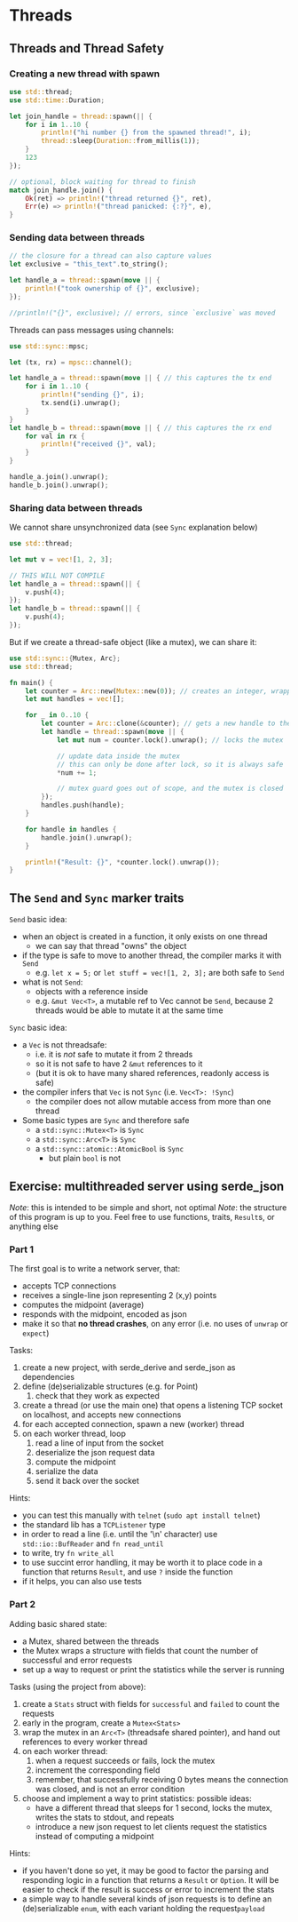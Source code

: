 # Threads

## Threads and Thread Safety

### Creating a new thread with spawn

```rust
use std::thread;
use std::time::Duration;

let join_handle = thread::spawn(|| {
    for i in 1..10 {
        println!("hi number {} from the spawned thread!", i);
        thread::sleep(Duration::from_millis(1));
    }
    123
});

// optional, block waiting for thread to finish
match join_handle.join() {
    Ok(ret) => println!("thread returned {}", ret),
    Err(e) => println!("thread panicked: {:?}", e),
}
```

### Sending data between threads

```rust
// the closure for a thread can also capture values
let exclusive = "this_text".to_string();

let handle_a = thread::spawn(move || {
    println!("took ownership of {}", exclusive);
});

//println!("{}", exclusive); // errors, since `exclusive` was moved
```

Threads can pass messages using channels:

```rust
use std::sync::mpsc;

let (tx, rx) = mpsc::channel();

let handle_a = thread::spawn(move || { // this captures the tx end
    for i in 1..10 {
        println!("sending {}", i);
        tx.send(i).unwrap();
    }
}
let handle_b = thread::spawn(move || { // this captures the rx end
    for val in rx {
        println!("received {}", val);
    }
}

handle_a.join().unwrap();
handle_b.join().unwrap();
```

### Sharing data between threads

We cannot share unsynchronized data (see `Sync` explanation below)

```rust
use std::thread;

let mut v = vec![1, 2, 3];

// THIS WILL NOT COMPILE
let handle_a = thread::spawn(|| {
    v.push(4);
});
let handle_b = thread::spawn(|| {
    v.push(4);
});
```

But if we create a thread-safe object (like a mutex), we can share it:

```rust
use std::sync::{Mutex, Arc};
use std::thread;

fn main() {
    let counter = Arc::new(Mutex::new(0)); // creates an integer, wrapped in a mutex, wrapped in a shareable Arc
    let mut handles = vec![];

    for _ in 0..10 {
        let counter = Arc::clone(&counter); // gets a new handle to the shared mutex
        let handle = thread::spawn(move || {
            let mut num = counter.lock().unwrap(); // locks the mutex

            // update data inside the mutex
            // this can only be done after lock, so it is always safe
            *num += 1;

            // mutex guard goes out of scope, and the mutex is closed
        });
        handles.push(handle);
    }

    for handle in handles {
        handle.join().unwrap();
    }

    println!("Result: {}", *counter.lock().unwrap());
}
```

## The `Send` and `Sync` marker traits

`Send` basic idea:

- when an object is created in a function, it only exists on one thread
  - we can say that thread "owns" the object
- if the type is safe to move to another thread, the compiler marks it with `Send`
  - e.g. `let x = 5;` or `let stuff = vec![1, 2, 3];` are both safe to `Send`
- what is not `Send`:
  - objects with a reference inside
  - e.g. `&mut Vec<T>`, a mutable ref to Vec cannot be `Send`, because 2 threads would be able to mutate it at the same time

`Sync` basic idea:

- a `Vec` is not threadsafe:
  - i.e. it is _not_ safe to mutate it from 2 threads
  - so it is not safe to have 2 `&mut` references to it
  - (but it is ok to have many shared references, readonly access is safe)
- the compiler infers that `Vec` is not `Sync` (i.e. `Vec<T>: !Sync`)
  - the compiler does not allow mutable access from more than one thread
- Some basic types are `Sync` and therefore safe
  - a `std::sync::Mutex<T>` is `Sync`
  - a `std::sync::Arc<T>` is `Sync`
  - a `std::sync::atomic::AtomicBool` is `Sync`
    - but plain `bool` is not


## Exercise: multithreaded server using serde_json

_Note_: this is intended to be simple and short, not optimal
_Note_: the structure of this program is up to you. Feel free to use functions, traits, `Result`s, or anything else

### Part 1

The first goal is to write a network server, that:
- accepts TCP connections
- receives a single-line json representing 2 (x,y) points
- computes the midpoint (average)
- responds with the midpoint, encoded as json
- make it so that **no thread crashes**, on any error (i.e. no uses of `unwrap` or `expect`)

Tasks:
1. create a new project, with serde_derive and serde_json as dependencies
1. define (de)serializable structures (e.g. for Point)
    1. check that they work as expected
1. create a thread (or use the main one) that opens a listening TCP socket on localhost, and accepts new connections
1. for each accepted connection, spawn a new (worker) thread
1. on each worker thread, loop
    1. read a line of input from the socket
    1. deserialize the json request data
    1. compute the midpoint
    1. serialize the data
    1. send it back over the socket

Hints:
- you can test this manually with `telnet` (`sudo apt install telnet`)
- the standard lib has a `TCPListener` type
- in order to read a line (i.e. until the '\n' character) use `std::io::BufReader` and `fn read_until`
- to write, try `fn write_all`
- to use succint error handling, it may be worth it to place code in a function that returns `Result`, and use `?` inside the function
- if it helps, you can also use tests

### Part 2

Adding basic shared state:
- a Mutex, shared between the threads
- the Mutex wraps a structure with fields that count the number of successful and error requests
- set up a way to request or print the statistics while the server is running

Tasks (using the project from above):
1. create a `Stats` struct with fields for `successful` and `failed` to count the requests
1. early in the program, create a `Mutex<Stats>`
1. wrap the mutex in an `Arc<T>` (threadsafe shared pointer), and hand out references to every worker thread
1. on each worker thread:
    1. when a request succeeds or fails, lock the mutex
    1. increment the corresponding field
    1. remember, that successfully receiving 0 bytes means the connection was closed, and is not an error condition
1. choose and implement a way to print statistics: possible ideas:
    - have a different thread that sleeps for 1 second, locks the mutex, writes the stats to stdout, and repeats
    - introduce a new json request to let clients request the statistics instead of computing a midpoint

Hints:
- if you haven't done so yet, it may be good to factor the parsing and responding logic in a function that returns a `Result` or `Option`. It will be easier to check if the result is success or error to increment the stats
- a simple way to handle several kinds of json requests is to define an (de)serializable `enum`, with each variant holding the request`payload`
